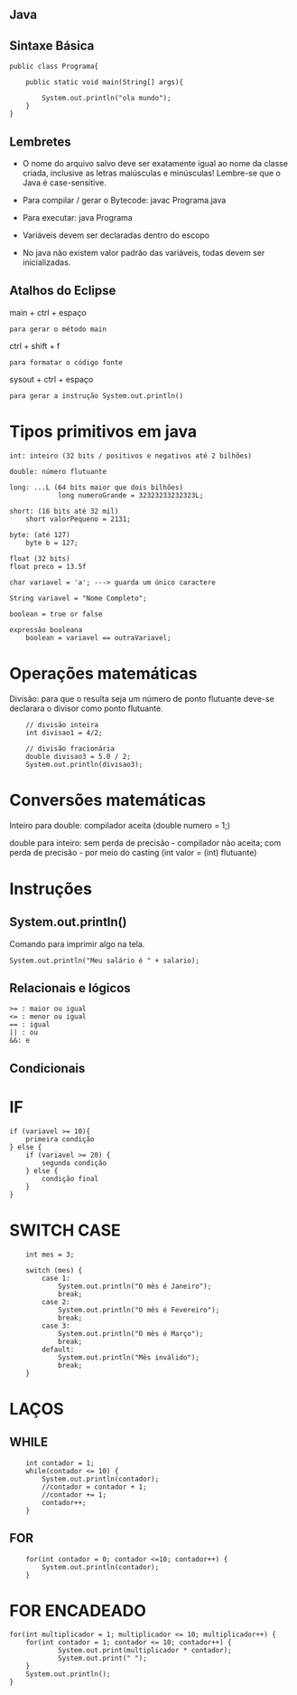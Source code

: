 ## Java

## Sintaxe Básica

    public class Programa{

        public static void main(String[] args){

            System.out.println("ola mundo");
        }
    }


## Lembretes
* O nome do arquivo salvo deve ser exatamente igual ao nome da classe criada, inclusive as letras maiúsculas e minúsculas! Lembre-se que o Java é case-sensitive.

* Para compilar / gerar o Bytecode: javac Programa.java

* Para executar: java Programa

* Variáveis devem ser declaradas dentro do escopo

* No java não existem valor padrão das variáveis, todas devem ser inicializadas.

## Atalhos do Eclipse

main + ctrl + espaço
    
    para gerar o método main

ctrl + shift + f
    
    para formatar o código fonte

sysout + ctrl + espaço
    
    para gerar a instrução System.out.println()


# Tipos primitivos em java

    int: inteiro (32 bits / positivos e negativos até 2 bilhões)

    double: número flutuante

    long: ...L (64 bits maior que dois bilhões)
        		long numeroGrande = 32323233232323L;

    short: (16 bits até 32 mil)
        short valorPequeno = 2131;

    byte: (até 127)
        byte b = 127;

    float (32 bits)
    float preco = 13.5f 

    char variavel = 'a'; ---> guarda um único caractere

    String variavel = "Nome Completo";

    boolean = true or false

    expressão booleana
        boolean = variavel == outraVariavel;

    
# Operações matemáticas

Divisão: para que o resulta seja um número de ponto flutuante deve-se declarara o divisor como ponto flutuante.

        // divisão inteira
        int divisao1 = 4/2;

        // divisão fracionária
        double divisao3 = 5.0 / 2;
        System.out.println(divisao3);



# Conversões matemáticas

Inteiro para double: compilador aceita (double numero = 1;)

double para inteiro: sem perda de precisão - compilador não aceita; 
                     com perda de precisão - por meio do casting (int valor = (int) flutuante)


# Instruções

## System.out.println()

Comando para imprimir algo na tela.

    System.out.println("Meu salário é " + salario);


## Relacionais e lógicos

    >= : maior ou igual
    <= : menor ou igual
    == : igual
    || : ou
    &&: e



## Condicionais

# IF

    if (variavel >= 10){
        primeira condição
    } else {
        if (variavel >= 20) {
            segunda condição
        } else {
            condição final
        }
    }


# SWITCH CASE

        int mes = 3;
		
		switch (mes) {
			case 1:
				System.out.println("O mês é Janeiro");
				break;
			case 2:
				System.out.println("O mês é Fevereiro");
				break;
			case 3: 
				System.out.println("O mês é Março");
				break;
			default:
				System.out.println("Mês inválido");
				break;
		}
    

# LAÇOS

## WHILE

        int contador = 1;
	    while(contador <= 10) {
			System.out.println(contador);
			//contador = contador + 1;
			//contador += 1;
			contador++;
		}

## FOR

        for(int contador = 0; contador <=10; contador++) {
			System.out.println(contador);
		}


# FOR ENCADEADO

    for(int multiplicador = 1; multiplicador <= 10; multiplicador++) {
		for(int contador = 1; contador <= 10; contador++) {
				System.out.print(multiplicador * contador);
				System.out.print(" ");
		}
       	System.out.println();
	}

